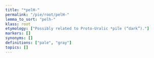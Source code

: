 ```yaml
---
title: "*pelH-"
permalink: "/pie/root/pelH-"
lemma_to_sort: "pelh-"
klass: root
etymology: ["Possibly related to Proto-Uralic *piľe (“dark”)."]
markers: []
synonyms: []
definitions: ["pale", "gray"]
topics: []
---
```

